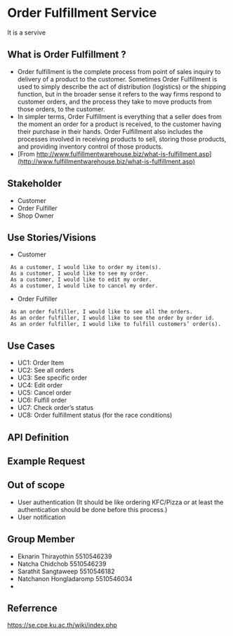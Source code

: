 # Order Fulfillment Service
It is a servive

## What is Order Fulfillment ?
* Order fulfillment is the complete process from point of sales inquiry to delivery of a product to the customer. Sometimes Order Fulfillment is used to simply describe the act of distribution (logistics) or the shipping function, but in the broader sense it refers to the way firms respond to customer orders, and the process they take to move products from those orders, to the customer.
* In simpler terms, Order Fulfillment is everything that a seller does from the moment an order for a product is received, to the customer having their purchase in their hands. Order Fulfillment also includes the processes involved in receiving products to sell, storing those products, and providing inventory control of those products.
* [From http://www.fulfillmentwarehouse.biz/what-is-fulfillment.asp](http://www.fulfillmentwarehouse.biz/what-is-fulfillment.asp)

## Stakeholder
* Customer
* Order Fulfiller
* Shop Owner

## Use Stories/Visions
* Customer
```
 As a customer, I would like to order my item(s).
 As a customer, I would like to see my order.
 As a customer, I would like to edit my order.
 As a customer, I would like to cancel my order.
```
* Order Fulfiller
```
 As an order fulfiller, I would like to see all the orders.
 As an order fulfiller, I would like to see the order by order id.
 As an order fulfiller, I would like to fulfill customers’ order(s).
```

## Use Cases
* UC1: Order Item
* UC2: See all orders
* UC3: See specific order
* UC4: Edit order
* UC5: Cancel order
* UC6: Fulfill order
* UC7: Check order’s status 
* UC8: Order fulfillment status (for the race conditions)

## API Definition

## Example Request

## Out of scope
* User authentication
  (It should be like ordering KFC/Pizza or at least the authentication should be done before this process.)
* User notification

## Group Member
* Eknarin Thirayothin	   5510546239
* Natcha  Chidchob 		    5510546239
* Sarathit  Sangtaweep 	 5510546182
* Natchanon Hongladaromp 5510546034
* 
## Referrence
https://se.cpe.ku.ac.th/wiki/index.php

